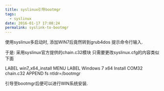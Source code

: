 ```yaml
---
title: syslinux引导bootmgr
tags:
  - syslinux
date: 2016-01-17 17:08:24
permalink: syslink-to-bootmgr
---
```


使用syslinux多启动时, 添加WIN7后竟然转到grub4dos 提示命令行输入.

于是:
采用syslinux官方提供的chain.c32模块
只需要更改syslinux.cfg的内容类似下面

LABEL win7_x64_install
MENU LABEL Windows 7 x64 Install
COM32 chain.c32
APPEND fs ntldr=/bootmgr

引导至bootmgr后便可以进行WIN系统安装.


​    